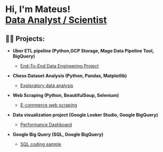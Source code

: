 <h1>Hi, I'm Mateus! <br/><a href="https://github.com/Mateus-GSR">Data Analyst / Scientist</a>

<h2>👨‍💻 Projects:</h2>

- <b>Uber ETL pipeline (Python,GCP Storage, Mage Data Pipeline Tool, BigQuery) </b>
  - [End-To-End Data Engineering Project](https://github.com/Mateus-GSR/uber-ETL-pipeline-project)
  
- <b>Chess Dataset Analysis (Python, Pandas, Matplotlib)</b>
  - [Exploratory data analysis](https://github.com/Mateus-GSR/Chess-Dataset-Analysis)

- <b>Web Scraping (Python, BeautifulSoup, Selenium)</b>
  - [E-commerce web scraping](https://github.com/Mateus-GSR/Chess-Dataset-Analysis)
  
- <b>Data visualization project (Google Looker Studio, Google BigQuery)</b>
  - [Performance Dashboard](https://lookerstudio.google.com/u/0/reporting/f2ed1747-6707-4fbf-9de1-308a888d9f69/page/qgR)
  
- <b>Google Big Query (SQL, Google BigQuery)</b>
  - [SQL coding sample](https://github.com/Mateus-GSR/SQL-BigQuery)
  
<!--
**joshmadakor1/joshmadakor1** is a ✨ _special_ ✨ repository because its `README.md` (this file) appears on your GitHub profile.

Here are some ideas to get you started:

- 🔭 I’m currently working on ...
- 🌱 I’m currently learning ...
- 👯 I’m looking to collaborate on ...
- 🤔 I’m looking for help with ...
- 💬 Ask me about ...
- 📫 How to reach me: ...
- 😄 Pronouns: ...
- ⚡ Fun fact: ...
-->
